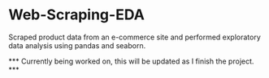 # Web-Scraping-EDA
Scraped product data from an e-commerce site and performed exploratory data analysis using pandas and seaborn.

*** Currently being worked on, this will be updated as I finish the project. ***
